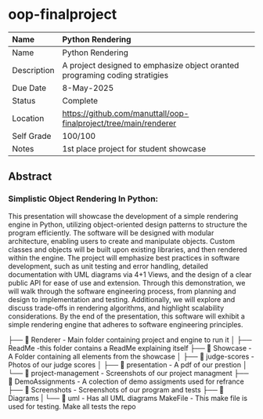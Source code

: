# oop-finalproject

| Name | Python Rendering  |
| :--- | :--- |
| Name | Python Rendering  |
| Description | A project designed to emphasize object oranted programing coding stratigies |
| Due Date | 8-May-2025 |
| Status | Complete |
| Location | https://github.com/manuttall/oop-finalproject/tree/main/renderer|
| Self Grade | 100/100 |
| Notes | 1st place project for student showcase |

## Abstract

### Simplistic Object Rendering In Python:

This presentation will showcase the development of a simple rendering engine in Python, utilizing object-oriented design patterns to structure the program efficiently. The software will be designed with modular architecture, enabling users to create and manipulate objects. Custom classes and objects will be built upon existing libraries, and then rendered within the engine. The project will emphasize best practices in software development, such as unit testing and error handling, detailed documentation with UML diagrams via 4+1 Views, and the design of a clear public API for ease of use and extension. Through this demonstration, we will walk through the software engineering process, from planning and design to implementation and testing. Additionally, we will explore and discuss trade-offs in rendering algorithms, and highlight scalability considerations. By the end of the presentation, this software will exhibit a simple rendering engine that adheres to software engineering principles.


├── 📁 Renderer - Main folder containing project and engine to run it
│   ├── ReadMe -this folder contains a ReadMe explaining itself
├── 📁 Showcase - A Folder containing all elements from the showcase
│ ├── 📁 judge-scores - Photos of our judge scores
│ ├── 📁 presentation - A pdf of our prestion
│ └── 📁 project-management - Screenshots of our project managment
├── 📁 DemoAssignments - A colection of demo assigments used for refrance 
├── 📁 Screenshots - Screenshots of our program and tests
├── 📁 Diagrams 
|   └── 📁 uml - Has all UML diagrams
MakeFile - This make file is used for testing. Make all tests the repo